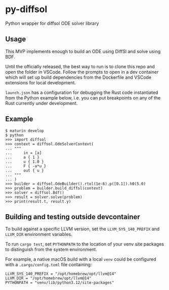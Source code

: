 # py-diffsol

Python wrapper for diffsol ODE solver library

## Usage

This MVP implements enough to build an ODE using DiffSl and solve using BDF.

Until the officially released, the best way to run is to clone this repo and
open the folder in VSCode. Follow the prompts to open in a dev container which
will set up build dependencies from the Dockerfile and VSCode extensions for
local development.

`launch.json` has a configuration for debugging the Rust code instantiated from
the Python example below, i.e. you can put breakpoints on any of the Rust
currently under development.

## Example

    $ maturin develop
    $ python
    >>> import diffsol
    >>> context = diffsol.OdeSolverContext(
    ... """
    ...     in = [a]
    ...     a { 1 }
    ...     u { 1.0 }
    ...     F { -a*u }
    ...     out { u }
    ... """
    ... )
    >>> builder = diffsol.OdeBuilder().rtol(1e-6).p([0.1]).h0(5.0)
    >>> problem = builder.build_diffsl(context)
    >>> solver = diffsol.Bdf()
    >>> result = solver.solve(problem)
    >>> print(result.t, result.y)

## Building and testing outside devcontainer

To build against a specific LLVM version, set the `LLVM_SYS_140_PREFIX` and `LLVM_DIR` environment variables.

To run `cargo test`, set `PYTHONPATH` to the location of your venv site packages to distinguish from the system environment.

For example, a native macOS build with a local `venv` could be configured with a `.cargo/config.toml` file containing:

    LLVM_SYS_140_PREFIX = "/opt/homebrew/opt/llvm@14"
    LLVM_DIR = "/opt/homebrew/opt/llvm@14"
    PYTHONPATH = "venv/lib/python3.12/site-packages"
